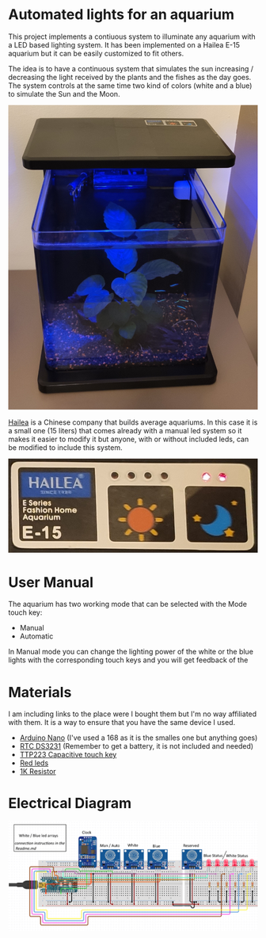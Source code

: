 # Automated lights for an aquarium 
This project implements a contiuous system to illuminate any aquarium with a LED based lighting system. It has been implemented on a Hailea E-15 aquarium but it can be easily customized to fit others.

The idea is to have a continuous system that simulates the sun increasing / decreasing the light received by the plants and the fishes as the day goes. The system controls at the same time two kind of colors (white and a blue) to simulate the Sun and the Moon.

![Front view of a Hailea E-15](./images/front_view.jpg)

[Hailea](http://hailea.com/e-hailea/index.htm) is a Chinese company that builds average aquariums. In this case it is a small one (15 liters) that comes already with a manual led system so it makes it easier to modify it but anyone,  with or without included leds, can be modified to include this system.

<p align="center">
  <img src="./images/brand_and_model.jpg">
</p>

# User Manual

The aquarium has two working mode that can be selected with the Mode touch key:

* Manual
* Automatic

In Manual mode you can change the lighting power of the white or the blue lights with the corresponding touch keys and you will get feedback of the 

# Materials

I am including links to the place were I bought them but I'm no way affiliated with them. It is a way to ensure that you have the same device I used.

* [Arduino Nano](https://www.aliexpress.com/item/32845416583.html?spm=a2g0s.9042311.0.0.48ec4c4dxoacGG) (I've used a 168 as it is the smalles one but anything goes)
* [RTC DS3231](https://www.aliexpress.com/item/32889773722.html?spm=a2g0s.9042311.0.0.27424c4dvry968) (Remember to get a battery, it is not included and needed)
* [TTP223 Capacitive touch key](https://www.aliexpress.com/item/32815466969.html?spm=a2g0s.9042311.0.0.27424c4dvkudii)
* [Red leds](https://www.aliexpress.com/item/32862878599.html?spm=2114.12010612.8148356.1.116019a6mAhl0N)
* [1K Resistor](https://www.aliexpress.com/item/33029770547.html?spm=a2g0s.9042311.0.0.27424c4dvkudii)

# Electrical Diagram

![Diagram](./images/application_diagram.png)

